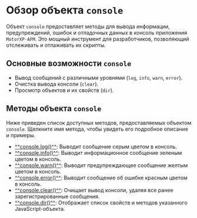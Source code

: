 # Обзор объекта `console`
Объект `console` предоставляет методы для вывода информации, предупреждений, ошибок и отладочных данных в консоль приложения `MotorXP-AFM`. Это мощный инструмент для разработчиков, позволяющий отслеживать и отлаживать их скрипты.

## Основные возможности `console`
- Вывод сообщений с различными уровнями (`log`, `info`, `warn`, `error`).
- Очистка вывода консоли (`clear`).
- Просмотр объектов и их свойств (`dir`).

## Методы объекта `console`
Ниже приведен список доступных методов, предоставляемых объектом `console`. Щелкните имя метода, чтобы увидеть его подробное описание и примеры.

- [^^console.log()^^](methods/log.md): Выводит сообщение серым цветом в консоль.
- [^^console.info()^^](methods/info.md): Выводит информационное сообщение зеленым цветом в консоль.
- [^^console.warn()^^](methods/warn.md): Выводит предупреждающее сообщение желтым цветом в консоль.
- [^^console.error()^^](methods/error.md): Выводит сообщение об ошибке красным цветом в консоль.
- [^^console.clear()^^](methods/clear.md): Очищает вывод консоли, удаляя все ранее зарегистрированные сообщения.
- [^^console.dir()^^](methods/dir.md): Отображает список свойств и методов указанного JavaScript-объекта.
